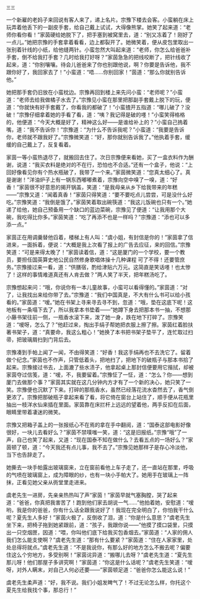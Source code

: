     三三 

   一个新雇的老妈子来回说有客人来了，递上名片。宗豫下楼去会客。小蛮躺在床上玩弄着他丢下的一副皮手套，给自己戴上试试，大得像熊掌。她笑了起来道：“老师你看你看！”家茵硬给她脱下了，把手塞到被窝里去，道：“别又冻着了！刚好了一点儿。”她把宗豫的手套拿着看看，边上都裂开了。她微笑着，便从皮包里取出一张别着针线的小纸，给他缝两针。小蛮忽然大叫起来道：“老师，你怎么给爸爸补手套，倒不给我打手套？几时给我打好呀？”家茵急急的把线咬断了，把针线收了起来，道：“你别嚷嚷。待会儿爸爸来了你也别跟他说，啊？你要是告诉他，我不跟你好了，我回家去了！”小蛮道：“唔……你别回家！”茵道：“那么你就别告诉他。”

   她把那手套仍旧放在小蛮枕边。宗豫再回到楼上来先问小蛮：“老师呢？”小蛮道：“老师去给我做橘子水去了。”宗豫见小蛮在那里把那副手套戴上脱下的玩，便道：“你就快有好手套戴了，你看我的都破了！”小蛮揸开五指道：“哪儿破了？没破！”宗豫仔细拿着她的手看了看，道：“咦？我记得是破的嚜！”小蛮笑得格格的，他便道：“今天大概是好了，精神这么好——是谁给补上的？”小蛮自己摀着嘴，道：“我不告诉你！”宗豫道：“为什么不告诉我呢？”小蛮道：“我要是告诉你，老师就不跟我好了。”宗豫微笑道：“好，那你就别告诉我了。”他执着手套，缓缓的自己戴上了，反复看着。

   家茵一等小蛮热退尽了，就搬回去住了。次日宗豫便来看她，买了一盒衣料作为酬谢，说道：“我买衣料是绝对的不在行，恐怕也不合适。”还有一个盒子，他说：“上回好像看见你有个热水瓶破了，我带了一个来。”家茵微笑道：“您真太细心了。真是谢谢！”洋油炉子上有一锅东西嘟嘟煮着，宗豫向空中嗅了一嗅，道：“好香！”家茵很不好意思的揭开锅盖，笑道：“是我母亲从乡下给我带来的年糕——”宗豫又道：“闻着真香！”家茵只得笑道：“要不要吃点儿尝尝，可是没什么好吃。”宗豫笑道：“我倒是饿了。”家茵笑着取出碗筷道：“我这儿饭碗也只有一个。”她递了给他，她自己预备用一个缺口的蓝边菜碗，宗豫见了便道：“让我用那个大碗，我吃得比你多。”家茵笑道：“吃了再添不也是一样吗？”宗豫道：“添也可以多添一点。”

   家茵正在用调羹替他舀着，楼梯上有人叫：“虞小姐，有封信是你的！”家茵拿了信进来，一面拆着，便说：“大概是我上次看了报上的广告去应征，来的回信。”宗豫笑道：“可是来得太晚了！”家茵读着信，道：“这是厦门的一个学校，要一个教员，要担任国英算史地公民自然修身歌唱体操十几种课程  可了不得！还要管庶务。”宗豫接过来一看，道：“供膳宿，酌给津贴六万元。这简直是笑话嚜！也太惨了！这样的事情难道真还有人肯去做？”两人笑了半天，把年糕汤吃了。

   宗豫想起来问：“哦，你说你有一本儿童故事，小蛮可以看得懂的。”家茵道：“对了，让我找出来给你带了去。”宗豫道：“我们中国真是，不大有什么书可以给小孩看的。”家茵道：“嗳。”她在书架上寻来寻去寻不到，忽道：“哦，垫在这底下呢！这地板有一条塌下去了，所以我拿本书垫着——”她蹲下身去把那本书一抽，不想那小藤书架往前一侧，一瓶香水滚下来，泼了她一身，跌在地下打碎了。宗豫笑道：“嗳呀，怎么了？”他赶过来，掏出手绢子帮她把衣服上擦了擦。家茵红着脸扶著书架子，道：“真要命，我这么粗心！”她换了本书把书架子垫平了，连忙取过扫帚，把玻璃屑扫到门背后去。

   宗豫凑到手帕上闻了一闻，不由得笑道：“好香！我这手绢再也不去洗它了。留着做个纪念。”家茵也不作声，只管低着头，把地扫了，把地下的破瓶子与那本书拾了起来。宗豫接过书去，上面漉了些水渍子，他拿起桌上那封信便要用它揩拭，却被家茵夺过信笺，道：“嗳，不，我要留着。”宗豫怔了一怔，道：“怎么？你——想到厦门去做那个事？”家茵其实就在这几分钟内方才有了一个新的决心，她只笑了一笑。宗豫便也沉默了下来。打碎的那瓶香水，虽然已经落花流水杳然去了，香气倒更浓了。宗豫把那破瓶子拿起来看了看，将它倚在窗台上站住了，顺手便从花瓶里抽出一枝洋水仙来插在里面。家茵靠在床拦杆上远远的望着他，两手反扣在后面，眼睛里带着凄迷的微笑。

   宗豫又把箱子盖上的一张报纸心不在焉的拿在手中翻阅，道：“国泰这部电影好像很好，一块儿去看好么？”家茵不禁噗嗤一笑，道：“这是旧报纸。”宗豫“哦”了一声，自己也笑了起来，又道：“现在国泰不知在做什么？去看五点的一场好么？”家茵顿了顿，道：“今天我还有点儿事，我不去了。”宗豫见她那样子是存心冷淡他，当下也告辞走了。

   她撕去一块手帕露出玻璃窗来，立在窗前看他上车子走了，还一直站在那里，呼吸的气喷在玻璃窗上，成为障眼的纱，也有一块小手帕大了。她用手在玻璃上一阵抹，正看见她父亲从衖堂里走进来。

   虞老先生一进房，先亲亲热热叫了声“家茵！”家茵早就气塞胸膛，哭了起来道：“爸爸，你真把我害苦了！跑到他们家去胡说一气……”他拍着她，安慰道：“嗳哟，我是你的爸爸，你有什么话全跟我说好了！我现在完全明白了，你怕我干什么呢？夏先生人多好！”家茵火极了，反倒收了泪，道：“你是什么意思？”虞老先生坐下来，把椅子拖到她紧跟前，道：“孩子，我跟你说——”他摸了摸口袋里，只摸出一只空烟匣，因道：“喂，你叫他们底下给我买包香烟去。”家茵道：“人家的佣人我们怎么能支使啊？”虞老先生道：“那有什么要紧？”家茵道：“住在人家家里，处处总得将就点。”虞老先生道：“不是我说你，有那么好的地方怎么不搬去呢？偏要住这么个穷地方，多受别啊！”家茵诧异道：“搬哪儿去呀？”虞老先生道：“夏先生那儿呀！他们那屋子多讲究啊！”家茵道：“你这是什么话呢？”虞老先生笑道：“嗳呀，对外人瞒末，对自己人何必还要——”家茵顿足道：“爸爸你怎么能这么说！”

   虞老先生柔声道：“好，我不说。我们小姐发睥气了！不过无论怎么样，你托这个夏先生给我找个事，那总行！”

